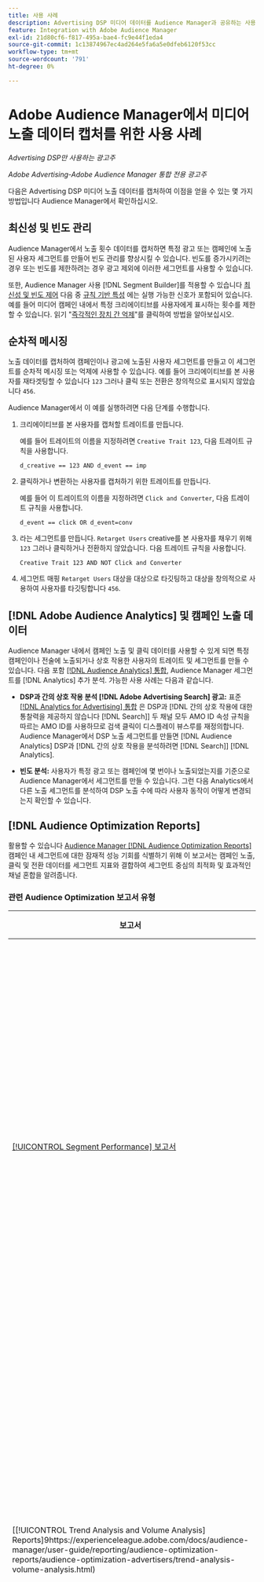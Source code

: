 ```yaml
---
title: 사용 사례
description: Advertising DSP 미디어 데이터를 Audience Manager과 공유하는 사용 사례에 대해 알아봅니다
feature: Integration with Adobe Audience Manager
exl-id: 21d80cf6-f817-495a-bae4-fc9e44f1eda4
source-git-commit: 1c13874967ec4ad264e5fa6a5e0dfeb6120f53cc
workflow-type: tm+mt
source-wordcount: '791'
ht-degree: 0%

---
```


# Adobe Audience Manager에서 미디어 노출 데이터 캡처를 위한 사용 사례

*Advertising DSP만 사용하는 광고주*

*Adobe Advertising-Adobe Audience Manager 통합 전용 광고주*

다음은 Advertising DSP 미디어 노출 데이터를 캡처하여 이점을 얻을 수 있는 몇 가지 방법입니다 <!-- ad impression data? --> Audience Manager에서 확인하십시오.

## 최신성 및 빈도 관리

Audience Manager에서 노출 횟수 데이터를 캡처하면 특정 광고 또는 캠페인에 노출된 사용자 세그먼트를 만들어 빈도 관리를 향상시킬 수 있습니다. 빈도를 증가시키려는 경우 또는 빈도를 제한하려는 경우 광고 제외에 이러한 세그먼트를 사용할 수 있습니다.

또한, Audience Manager 사용 [!DNL Segment Builder]를 적용할 수 있습니다 [최신성 및 빈도 제어](https://experienceleague.adobe.com/docs/audience-manager/user-guide/features/segments/recency-and-frequency.html) 다음 중 [규칙 기반 특성](https://experienceleague.adobe.com/docs/audience-manager/user-guide/features/traits/trait-builder/create-onboarded-rule-based-traits.html) 에는 실행 가능한 신호가 포함되어 있습니다. 예를 들어 미디어 캠페인 내에서 특정 크리에이티브를 사용자에게 표시하는 횟수를 제한할 수 있습니다. 읽기 &quot;[즉각적인 장치 간 억제](https://experienceleague.adobe.com/docs/audience-manager/user-guide/features/profile-merge-rules/instant-cross-device-suppression.html)&quot;를 클릭하여 방법을 알아보십시오.<!-- The AM pulled this paragraph verbatim from AEM doc; I change only a word or two. -->

## 순차적 메시징

노출 데이터를 캡처하여 캠페인이나 광고에 노출된 사용자 세그먼트를 만들고 이 세그먼트를 순차적 메시징 또는 억제에 사용할 수 있습니다. 예를 들어 크리에이티브를 본 사용자를 재타겟팅할 수 있습니다 `123` 그러나 클릭 또는 전환은 창의적으로 표시되지 않았습니다 `456`.

Audience Manager에서 이 예를 실행하려면 다음 단계를 수행합니다.<!-- The AM pulled this example/procedure verbatim from AEM doc; I changed only a word or two. -->

1. 크리에이티브를 본 사용자를 캡처할 트레이트를 만듭니다.

   예를 들어 트레이트의 이름을 지정하려면 `Creative Trait 123`, 다음 트레이트 규칙을 사용합니다.

   `d_creative == 123 AND d_event == imp`

1. 클릭하거나 변환하는 사용자를 캡처하기 위한 트레이트를 만듭니다.

   예를 들어 이 트레이트의 이름을 지정하려면 `Click and Converter`, 다음 트레이트 규칙을 사용합니다.

   `d_event == click OR d_event=conv`

1. 라는 세그먼트를 만듭니다. `Retarget Users` creative를 본 사용자를 채우기 위해 `123` 그러나 클릭하거나 전환하지 않았습니다. 다음 트레이트 규칙을 사용합니다.

   `Creative Trait 123 AND NOT Click and Converter`

1. 세그먼트 매핑 `Retarget Users` 대상을 대상으로 타깃팅하고 대상을 창의적으로 사용하여 사용자를 타깃팅합니다 `456`.

## [!DNL Adobe Audience Analytics] 및 캠페인 노출 데이터

Audience Manager 내에서 캠페인 노출 및 클릭 데이터를 사용할 수 있게 되면 특정 캠페인이나 전술에 노출되거나 상호 작용한 사용자의 트레이트 및 세그먼트를 만들 수 있습니다. 다음 포함 [[!DNL Audience Analytics] 통합](https://experienceleague.adobe.com/docs/analytics/integration/audience-analytics/mc-audiences-aam.html), Audience Manager 세그먼트를 [!DNL Analytics] 추가 분석. 가능한 사용 사례는 다음과 같습니다.

* **DSP과 간의 상호 작용 분석 [!DNL Adobe Advertising Search] 광고:** 표준 [[!DNL Analytics for Advertising] 통합](/help/integrations/analytics/overview.md) 은 DSP과 [!DNL 간의 상호 작용에 대한 통찰력을 제공하지 않습니다 [!DNL Search]] 두 채널 모두 AMO ID 속성 규칙을 따르는 AMO ID를 사용하므로 검색 클릭이 디스플레이 뷰스루를 재정의합니다. Audience Manager에서 DSP 노출 세그먼트를 만들면 [!DNL Audience Analytics] DSP과 [!DNL 간의 상호 작용을 분석하려면 [!DNL Search]] [!DNL Analytics].

* **빈도 분석:** 사용자가 특정 광고 또는 캠페인에 몇 번이나 노출되었는지를 기준으로 Audience Manager에서 세그먼트를 만들 수 있습니다. 그런 다음 Analytics에서 다른 노출 세그먼트를 분석하여 DSP 노출 수에 따라 사용자 동작이 어떻게 변경되는지 확인할 수 있습니다.

## [!DNL Audience Optimization Reports]

활용할 수 있습니다 [Audience Manager [!DNL Audience Optimization Reports]](https://experienceleague.adobe.com/docs/audience-manager/user-guide/reporting/audience-optimization-reports/audience-optimization-reports.html) 캠페인 내 세그먼트에 대한 잠재적 성능 기회를 식별하기 위해 이 보고서는 캠페인 노출, 클릭 및 전환 데이터를 세그먼트 지표와 결합하여 세그먼트 중심의 최적화 및 효과적인 채널 혼합을 알려줍니다.

### 관련 Audience Optimization 보고서 유형

| 보고서 | 설명 |
| ------ | ----------- |
| [[!UICONTROL Segment Performance] 보고서](https://experienceleague.adobe.com/docs/audience-manager/user-guide/reporting/audience-optimization-reports/audience-optimization-advertisers/segment-performance.html) | 노출 횟수 및 전환율에 따라 매핑된 세그먼트와 매핑되지 않은 세그먼트를 비교합니다. |
| [[!UICONTROL Trend Analysis and Volume Analysis] Reports]9https://experienceleague.adobe.com/docs/audience-manager/user-guide/reporting/audience-optimization-reports/audience-optimization-advertisers/trend-analysis-volume-analysis.html) | 다양한 광고 차원에 대한 노출 횟수, 클릭스루 비율 및 전환 시 데이터를 반환합니다. |
| [[!UICONTROL Optimal Frequency] 보고서](https://experienceleague.adobe.com/docs/audience-manager/user-guide/reporting/audience-optimization-reports/audience-optimization-advertisers/optimal-frequency.html) | 제공된 노출 수와 전환 수 간의 최적의 균형을 찾는 데 도움이 됩니다. 이 기능을 사용하면 감소 결과를 보기 전에 표시할 노출 횟수를 조정할 수 있습니다. |
| [[!UICONTROL Unique User Reach] 보고서](https://experienceleague.adobe.com/docs/audience-manager/user-guide/reporting/audience-optimization-reports/audience-optimization-advertisers/unique-user-reach.html) | 각 버블의 크기가 선택한 차원에 대한 고유한 사용자 수와 직접 비례하여 표시되는 버블 차트입니다. |

### 고려 사항

* If [!DNL Audience Optimization Reports] 사용자에게 역할 기반 액세스 제어(RBAC)가 있는 다음 [!DNL Adobe Customer Care] 광고주 ID와 조직의 Audience Manager 데이터 소스 통합 코드 간의 매핑을 구성해야 합니다. 그런 다음 관리자 사용자는 다른 사용자에게 RBAC 권한을 제공할 수 있습니다.

* 의 전환 보고 [!DNL Audience Optimization Reports] 최종 사용자가 일부 설정을 필요로 합니다. 메타데이터 파일을 채워야 합니다.

* [!DNL Audience Optimization Reports] 은 캠페인 메타데이터에 대한 변경(예: 캠페인 이름 또는 배치 이름)을 지원하지 않습니다.

* 검색 광고에 대한 클릭은 [!DNL Audience Optimization Reports] 노출 횟수와 상관 관계가 있는 경우에만 해당됩니다. 즉, 검색 클릭은 노출 후 전환으로 처리됩니다. 따라서 많은 검색 클릭이 [!DNL Audience Optimization Reports].

>[!MORELIKETHIS]
>
>* [Adobe Audience Manager에 DSP Media Exposure 데이터 보내기 개요](overview.md)
>* [Advertising DSP 캠페인에서 클릭 및 노출 데이터 수집](collect.md)

